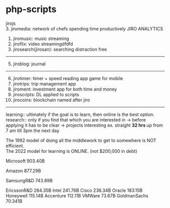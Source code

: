 # php-scripts

jirojs <br>
3. jiromedia: network of chefs spending time productively
JIRO ANALYTICS
1. jiromusic: music streaming
2. jiroflix: video streamingdfdfd
4. jirosearch(jirosan): searching distraction free
---
5. jiroblog: journal
---
6. jirotimer: timer + speed reading app game for mobile
7. jirotrips: trip management app
8. jiroment: investment app for both time and money
9. jiroscripts: DL applied to scripts
10. jirocoins: blockchain named after jiro


---

learning:: ultimately if the goal is to learn, then online is the best option. <br>
research:: only if you find that which you are interested in -> before applying it has to be clear -> projects interesting ex. straight <b>32 hrs </b> up from 7 am till 3pm the next day <br>

The 1992 model of doing all the middlework to get to somewhere is NOT efficient. <br>
The 2022 model for learning is ONLINE. (not $200,000 in debt)


Microsoft 903.40B

Amazon 877.29B

SamsungR&D 743.89B


EricssonR&D 284.35B
Intel 241.76B
Cisco 236.34B
Oracle 183.15B
Honeywell 115.14B
Accenture 112.11B
VMWare 	73.67B
GoldmanSachs 70.341B
